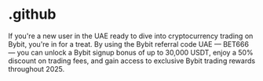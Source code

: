 # .github
If you're a new user in the UAE ready to dive into cryptocurrency trading on Bybit, you're in for a treat. By using the Bybit referral code UAE — BET666 — you can unlock a Bybit signup bonus of up to 30,000 USDT, enjoy a 50% discount on trading fees, and gain access to exclusive Bybit trading rewards throughout 2025.
